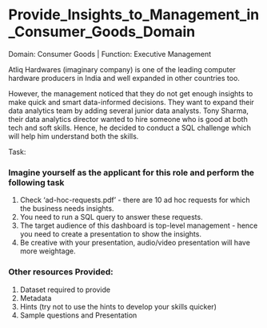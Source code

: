 # Provide_Insights_to_Management_in_Consumer_Goods_Domain

Domain:  Consumer Goods | Function: Executive Management

Atliq Hardwares (imaginary company) is one of the leading computer hardware producers in India and well expanded in other countries too.

However, the management noticed that they do not get enough insights to make quick and smart data-informed decisions. They want to expand their data analytics team by adding several junior data analysts. Tony Sharma, their data analytics director wanted to hire someone who is good at both tech and soft skills. Hence, he decided to conduct a SQL challenge which will help him understand both the skills.

Task:  

### Imagine yourself as the applicant for this role and perform the following task

1.    Check ‘ad-hoc-requests.pdf’ - there are 10 ad hoc requests for which the business needs insights.
2.    You need to run a SQL query to answer these requests. 
3.    The target audience of this dashboard is top-level management - hence you need to create a presentation to show the insights.
4.    Be creative with your presentation, audio/video presentation will have more weightage.

### Other resources Provided:

1.    Dataset required to provide 
2.    Metadata
3.    Hints (try not to use the hints to develop your skills quicker)
4.    Sample questions and Presentation
